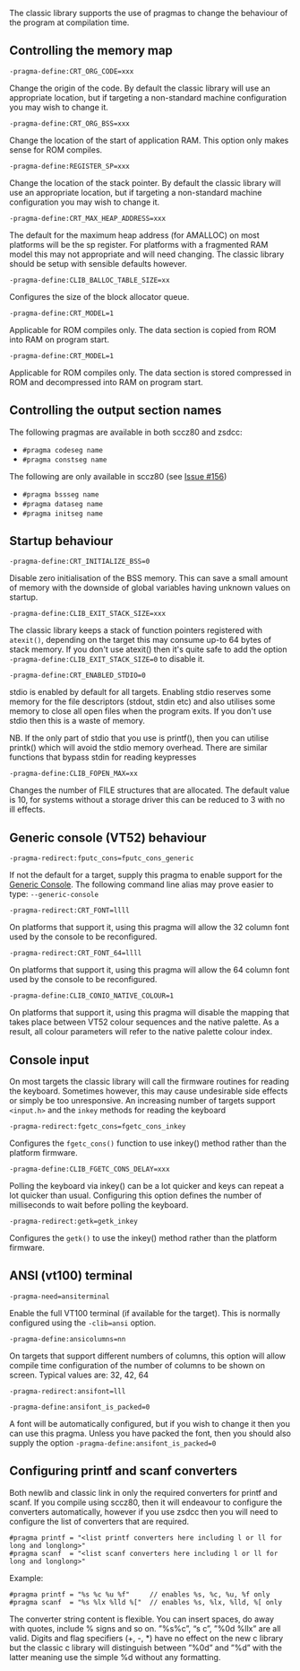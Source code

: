 The classic library supports the use of pragmas to change the behaviour of the program at compilation time.

## Controlling the memory map

`-pragma-define:CRT_ORG_CODE=xxx`

Change the origin of the code. By default the classic library will use an appropriate location, but if targeting a non-standard machine configuration you may wish to change it.

`-pragma-define:CRT_ORG_BSS=xxx`

Change the location of the start of application RAM. This option only makes sense for ROM compiles.

`-pragma-define:REGISTER_SP=xxx`

Change the location of the stack pointer. By default the classic library will use an appropriate location, but if targeting a non-standard machine configuration you may wish to change it.

`-pragma-define:CRT_MAX_HEAP_ADDRESS=xxx`

The default for the maximum heap address (for AMALLOC) on most platforms will be the sp register. For platforms with a fragmented RAM model this may not appropriate and will need changing. The classic library should be setup with sensible defaults however.

`-pragma-define:CLIB_BALLOC_TABLE_SIZE=xx`

Configures the size of the block allocator queue.

`-pragma-define:CRT_MODEL=1`

Applicable for ROM compiles only. The data section is copied from ROM into RAM on program start.

`-pragma-define:CRT_MODEL=1`

Applicable for ROM compiles only. The data section is stored compressed in ROM and decompressed into RAM on program start.

## Controlling the output section names

The following pragmas are available in both sccz80 and zsdcc:

* `#pragma codeseg name`
* `#pragma constseg name`

The following are only available in sccz80 (see [Issue #156](https://github.com/z88dk/z88dk/issues/156))

* `#pragma bssseg name`
* `#pragma dataseg name`
* `#pragma initseg name`

## Startup behaviour

`-pragma-define:CRT_INITIALIZE_BSS=0`

Disable zero initialisation of the BSS memory. This can save a small amount of memory with the downside of global variables having unknown values on startup.

`-pragma-define:CLIB_EXIT_STACK_SIZE=xxx`

The classic library keeps a stack of function pointers registered with `atexit()`, depending on the target this may consume up-to 64 bytes of stack memory. If you don't use atexit() then it's quite safe to add the option `-pragma-define:CLIB_EXIT_STACK_SIZE=0` to disable it.

`-pragma-define:CRT_ENABLED_STDIO=0`

stdio is enabled by default for all targets. Enabling stdio reserves some memory for the file descriptors (stdout, stdin etc) and also utilises some memory to close all open files when the program exits. If you don't use stdio then this is a waste of memory.

NB. If the only part of stdio that you use is printf(), then you can utilise printk() which will avoid the stdio memory overhead. There are similar functions that bypass stdin for reading keypresses

`-pragma-define:CLIB_FOPEN_MAX=xx`

Changes the number of FILE structures that are allocated. The default value is 10, for systems without a storage driver this can be reduced to 3 with no ill effects.

## Generic console (VT52) behaviour

`-pragma-redirect:fputc_cons=fputc_cons_generic`

If not the default for a target, supply this pragma to enable support for the [Generic Console](Classic-GenericConsole). The following command line alias may prove easier to type: `--generic-console`

`-pragma-redirect:CRT_FONT=llll`

On platforms that support it, using this pragma will allow the 32 column font used by the console to be reconfigured.

`-pragma-redirect:CRT_FONT_64=llll`

On platforms that support it, using this pragma will allow the 64 column font used by the console to be reconfigured.

`-pragma-define:CLIB_CONIO_NATIVE_COLOUR=1`

On platforms that support it, using this pragma will disable the mapping that takes place between VT52 colour sequences and the native palette. As a result, all colour parameters will refer to the native palette colour index.

## Console input

On most targets the classic library will call the firmware routines for reading the keyboard. Sometimes however, this may cause undesirable side effects or simply be too unresponsive. An increasing number of targets support `<input.h>` and the `inkey` methods for reading the keyboard

`-pragma-redirect:fgetc_cons=fgetc_cons_inkey`

Configures the `fgetc_cons()` function to use inkey() method rather than the platform firmware.

`-pragma-define:CLIB_FGETC_CONS_DELAY=xxx`

Polling the keyboard via inkey() can be a lot quicker and keys can repeat a lot quicker than usual. Configuring this option defines the number of milliseconds to wait before polling the keyboard.

`-pragma-redirect:getk=getk_inkey`

Configures the `getk()` to use the inkey() method rather than the platform firmware.

## ANSI (vt100) terminal

`-pragma-need=ansiterminal`

Enable the full VT100 terminal (if available for the target). This is normally configured using the `-clib=ansi` option. 

`-pragma-define:ansicolumns=nn`

On targets that support different numbers of columns, this option will allow compile time configuration of the number of columns to be shown on screen. Typical values are: 32, 42, 64

`-pragma-redirect:ansifont=lll`

`-pragma-define:ansifont_is_packed=0`

A font will be automatically configured, but if you wish to change it then you can use this pragma. Unless you have packed the font, then you should also supply the option `-pragma-define:ansifont_is_packed=0`

## Configuring printf and scanf converters

Both newlib and classic link in only the required converters for printf and scanf. If you compile using sccz80, then it will endeavour to configure the converters automatically, however if you use zsdcc then you will need to configure the list of converters that are required.

    #pragma printf = "<list printf converters here including l or ll for long and longlong>"
    #pragma scanf  = "<list scanf converters here including l or ll for long and longlong>"

Example:

    #pragma printf = "%s %c %u %f"     // enables %s, %c, %u, %f only
    #pragma scanf  = "%s %lx %lld %["  // enables %s, %lx, %lld, %[ only

The converter string content is flexible. You can insert spaces, do away with quotes, include % signs and so on. ”%s%c”, “s c”, ”%0d %llx” are all valid. Digits and flag specifiers (+, -, *) have no effect on the new c library but the classic c library will distinguish between ”%0d” and ”%d” with the latter meaning use the simple %d without any formatting. 